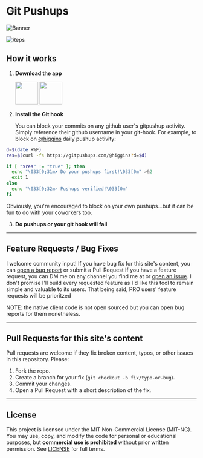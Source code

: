 # Git Pushups

![Banner](https://gitpushups.com/readmeBanner.png)

![Reps](https://gitpushups.com/repoBadge.svg?cacheBust=1)

## How it works

1. **Download the app**

   <p>
     <a href="https://apps.apple.com/us/app/git-pushups/id6747657596">
       <img src="https://developer.apple.com/assets/elements/badges/download-on-the-app-store.svg" height="60"/>
     </a>
     <a href="https://play.google.com/store/apps/details?id=com.gitpushups.android">
       <img src="https://upload.wikimedia.org/wikipedia/commons/7/78/Google_Play_Store_badge_EN.svg" height="60"/>
     </a>
   </p>

2. **Install the Git hook**

   You can block your commits on any github user's gitpushup activity. Simply reference their github username in your git-hook.
   For example, to block on [@higgins](https://github.com/higgins) daily pushup activity:

```bash
d=$(date +%F)
res=$(curl -fs https://gitpushups.com/@higgins?d=$d)

if [ "$res" != "true" ]; then
  echo "\033[0;31m✗ Do your pushups first!\033[0m" >&2
  exit 1
else
  echo "\033[0;32m✓ Pushups verified!\033[0m"
fi
```

  Obviously, you're encouraged to block on your own pushups...but it can be fun to do with your coworkers too.

3. **Do pushups or your git hook will fail**

---

## Feature Requests / Bug Fixes

I welcome community input!
If you have bug fix for this site's content, you can [open a bug report](issues/new?template=bug_report.md) or submit a Pull Request
If you have a feature request, you can DM me on any channel you find me at or [open an issue](issues/new?template=feature_request.md). I don't promise I'll build every requested feature as I'd like this tool to remain simple and valuable to its users. That being said, PRO users' feature requests will be prioritzed

NOTE: the native client code is not open sourced but you can open bug reports for them nonetheless.

---

## Pull Requests for this site's content
Pull requests are welcome if they fix broken content, typos, or other issues in this repository. Please:
  1. Fork the repo.
  2. Create a branch for your fix (`git checkout -b fix/typo-or-bug`).
  3. Commit your changes.
  4. Open a Pull Request with a short description of the fix.

---

## License
This project is licensed under the MIT Non-Commercial License (MIT-NC).
You may use, copy, and modify the code for personal or educational purposes,
but **commercial use is prohibited** without prior written permission.
See [LICENSE](./LICENSE) for full terms.
